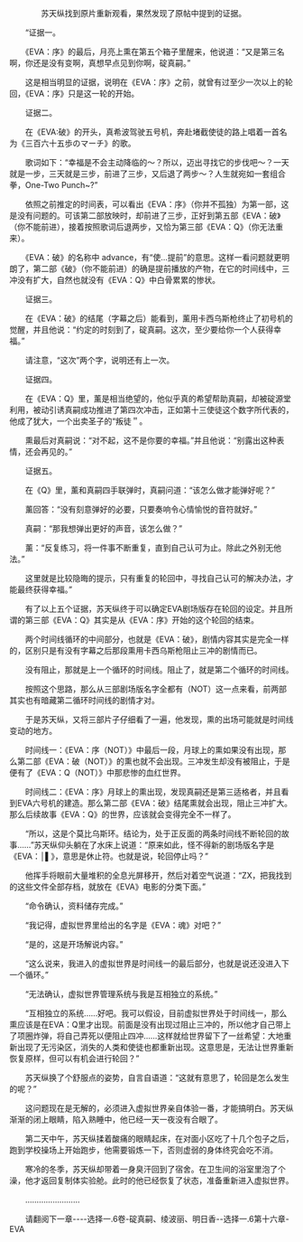 <div class="read-content j_readContent" id="">
                <p>　　　　苏天纵找到原片重新观看，果然发现了原帖中提到的证据。<p>　　“证据一。<p>　　《EVA：序》的最后，月亮上熏在第五个箱子里醒来，他说道：“又是第三名啊，你还是没有变啊，真想早点见到你啊，碇真嗣。”<p>　　这是相当明显的证据，说明在《EVA：序》之前，就曾有过至少一次以上的轮回，《EVA：序》只是这一轮的开始。<p>　　证据二。<p>　　在《EVA:破》的开头，真希波驾驶五号机，奔赴堵截使徒的路上唱着一首名为《三百六十五歩のマーチ》的歌。<p>　　歌词如下：“幸福是不会主动降临的～？所以，迈出寻找它的步伐吧～？一天就是一步，三天就是三步，前进了三步，又后退了两步～？人生就宛如一套组合拳，One-Two Punch~?”<p>　　依照之前推定的时间表，可以看出《EVA：序》（你并不孤独）为第一部，这是没有问题的。可该第二部放映时，却前进了三步，正好到第五部《EVA：破》（你不能前进），接着按照歌词后退两步，又恰为第三部《EVA：Q》（你无法重来）。<p>　　《EVA：破》的名称中 advance，有“使...提前”的意思。这样一看问题就更明朗了，第二部《破》（你不能前进）的确是提前播放的产物，在它的时间线中，三冲没有扩大，自然也就没有《EVA：Q》中白骨累累的惨状。<p>　　证据三。<p>　　在《EVA：破》的结尾（字幕之后）能看到，薰用卡西乌斯枪终止了初号机的觉醒，并且他说：“约定的时刻到了，碇真嗣。这次，至少要给你一个人获得幸福。”<p>　　请注意，“这次”两个字，说明还有上一次。<p>　　证据四。<p>　　在《EVA：Q》里，薰是相当绝望的，他似乎真的希望帮助真嗣，却被碇源堂利用，被动引诱真嗣成功推进了第四次冲击，正如第十三使徒这个数字所代表的，他成了犹大，一个出卖圣子的“叛徒＂。<p>　　熏最后对真嗣说：“对不起，这不是你要的幸福。”并且他说：“别露出这种表情，还会再见的。”<p>　　证据五。<p>　　在《Q》里，薰和真嗣四手联弹时，真嗣问道：“该怎么做才能弹好呢？”<p>　　薰回答：“没有刻意弹好的必要，只要奏响令心情愉悦的音符就好。”<p>　　真嗣：“那我想弹出更好的声音，该怎么做？”<p>　　薰：“反复练习，将一件事不断重复，直到自己认可为止。除此之外别无他法。”<p>　　这里就是比较隐晦的提示，只有重复的轮回中，寻找自己认可的解决办法，才能最终获得幸福。”<p>　　有了以上五个证据，苏天纵终于可以确定EVA剧场版存在轮回的设定。并且所谓的第三部《EVA：Q》其实是从《EVA：序》开始的这个轮回的结束。<p>　　两个时间线循环的中间部分，也就是《EVA：破》，剧情内容其实是完全一样的，区别只是有没有字幕之后那段熏用卡西乌斯枪阻止三冲的剧情而已。<p>　　没有阻止，那就是上一个循环的时间线。阻止了，就是第二个循环的时间线。<p>　　按照这个思路，那么从三部剧场版名字全都有（NOT）这一点来看，前两部其实也有暗藏第二循环时间线的剧情才对。<p>　　于是苏天纵，又将三部片子仔细看了一遍，他发现，熏的出场可能就是时间线变动的地方。<p>　　时间线一：《EVA：序（NOT）》中最后一段，月球上的熏如果没有出现，那么第二部《EVA：破（NOT）》的熏也就不会出现。三冲发生却没有被阻止，于是便有了《EVA：Q（NOT）》中那悲惨的血红世界。<p>　　时间线二：《EVA：序》月球上的熏出现，发现真嗣还是第三适格者，并且看到EVA六号机的建造。那么第二部《EVA：破》结尾熏就会出现，阻止三冲扩大。那么后续故事《EVA：Q》的世界，应该就会变得完全不一样了。<p>　　“所以，这是个莫比乌斯环。结论为，处于正反面的两条时间线不断轮回的故事……”苏天纵仰头躺在了水床上说道：“原来如此，怪不得新的剧场版名字是《EVA：│▌》，意思是休止符。也就是说，轮回停止吗？”<p>　　他挥手将眼前大量堆积的全息光屏移开，然后对着空气说道：“ZX，把我找到的这些文件全部存档，就放在《EVA》电影的分类下面。”<p>　　“命令确认，资料储存完成。”<p>　　“我记得，虚拟世界里给出的名字是《EVA：魂》对吧？”<p>　　“是的，这是开场解说内容。”<p>　　“这么说来，我进入的虚拟世界是时间线一的最后部分，也就是说还没进入下一个循环。”<p>　　“无法确认，虚拟世界管理系统与我是互相独立的系统。”<p>　　“互相独立的系统……好吧。我可以假设，目前虚拟世界处于时间线一，那么熏应该是在EVA：Q里才出现。前面是没有出现过阻止三冲的，所以他才自己带上了项圈炸弹，将自己弄死以便阻止四冲……这样就给世界留下了一丝希望：大地重新出现了无污染区，消失的人类和使徒也都重新出现。这意思是，无法让世界重新恢复原样，但可以有机会进行轮回？”<p>　　苏天纵换了个舒服点的姿势，自言自语道：“这就有意思了，轮回是怎么发生的呢？”<p>　　这问题现在是无解的，必须进入虚拟世界亲自体验一番，才能搞明白。苏天纵渐渐的闭上眼睛，陷入熟睡中，他已经一天一夜没有合眼了。<p>　　第二天中午，苏天纵揉着酸痛的眼睛起床，在对面小区吃了十几个包子之后，跑到学校操场上开始跑步，他需要锻炼一下，否则虚弱的身体终究会吃不消。<p>　　寒冷的冬季，苏天纵却带着一身臭汗回到了宿舍。在卫生间的浴室里泡了个澡，他才返回复制体实验舱。此时的他已经恢复了状态，准备重新进入虚拟世界。<p>　　……………………<p>　　请翻阅下一章----选择一.6卷-碇真嗣、绫波丽、明日香--选择一.6第十六章-EVA<p>　　<p> 
            </div>